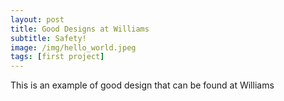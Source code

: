 ```yaml
---
layout: post
title: Good Designs at Williams
subtitle: Safety!
image: /img/hello_world.jpeg
tags: [first project]
---
```


This is an example of good design that can be found at Williams
